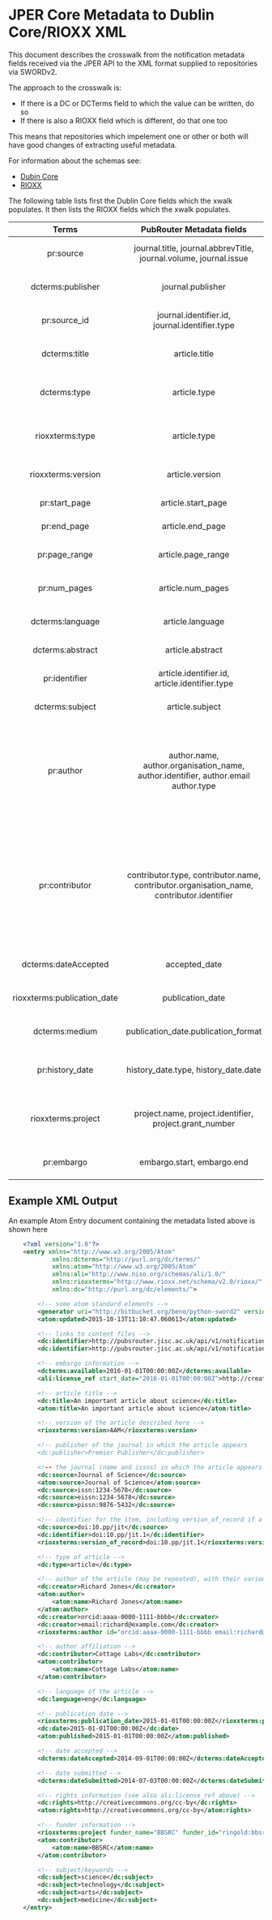 # JPER Core Metadata to Dublin Core/RIOXX XML

This document describes the crosswalk from the notification metadata fields received via the JPER API to the
 XML format supplied to repositories via SWORDv2.
 
The approach to the crosswalk is:

* If there is a DC or DCTerms field to which the value can be written, do so
* If there is also a RIOXX field which is different, do that one too

This means that repositories which impelement one or other or both will have good changes of extracting useful metadata.

For information about the schemas see:

* [Dubin Core](http://dublincore.org/documents/dcmi-terms/)
* [RIOXX](http://rioxx.net/v2-0-final/)

The following table lists first the Dublin Core fields which the xwalk populates. It then lists the RIOXX fields which the xwalk populates. 

| Terms | PubRouter Metadata fields | Description | Example |
|:-----------------------------:|:---------------------------------------------:|:-------------------------:|:------------------------------------------------------------------------------------------------------------------------:|
| pr:source | journal.title, journal.abbrevTitle,  journal.volume,  journal.issue| | <pr:source volume=[journal.volume] issue=[journal.issue]> [journal.title] + [journal.abbrevTitle] </pr:source> |
| dcterms:publisher  | journal.publisher | | \<dcterms:publisher\> [journal.publisher] \</dcterms:publisher\> |
| pr:source_id | journal.identifier.id, journal.identifier.type | | <pr:source_id type=[journal.identifier.type]> [journal.identifier.id] \</pr:source_id> |
| dcterms:title | article.title | A name given to the resource. | \<dcterms:title> [article.title] </dcterms:title> |
| dcterms:type | article.type | The nature or genre of the resource. | \<dcterms:type> [article.type] </dcterms:type> |
| rioxxterms:type | article.type | The nature or genre of the resource. | \<rioxxterms:type> [article.type] </rioxxterms:type> |
| rioxxterms:version | article.version | | \<rioxxterms:version> [article.version] \</rioxxterms:version>
| pr:start_page | article.start_page |  | \<pr:start_page> [article.start_page] \</pr:start_page> |
| pr:end_page | article.end_page |  | \<pr:end_page> [article.end_page] \</pr:end_page> |
| pr:page_range | article.page_range |  | \<pr:page_range> [article.page_range] \</pr:page_range> |
| pr:num_pages | article.num_pages |  | \<pr:num_pages> [article.num_pages] \</pr:num_pages> |
| dcterms:language | article.language | | \<dcterms:language> [article.language] \</dcterms:language> |
| dcterms:abstract | article.abstract | | \<dcterms:abstract> [article.abstract] \</dcterms:abstract> |
| pr:identifier | article.identifier.id, article.identifier.type | | \<pr:identifier type=[article.identifier.type]> [article.identifier.id] \</pr:identifier> |
| dcterms:subject | article.subject | | \<dcterms:subject> [article.subject] \</dcterms:subject> |
| pr:author | author.name, author.organisation_name, author.identifier, author.email author.type | | \<pr:author>\<pr:type>[author.type]\</pr:type>\<pr:id type=[author.identifier.type]>[author.identifier.id]\</pr:id>\<pr:email>[author.email]\</pr:email>\<pr:firstnames>[author.name.firstname]\</pr:firstnames>\<pr:surname>[author.name.surname]\</pr:surname>\</pr:author> |
| pr:contributor | contributor.type, contributor.name, contributor.organisation_name, contributor.identifier | | \<pr:contributor>\<pr:type>[contributor.type]\</pr:type>\<pr:id type=[author.identifier.type]>[author.identifier.id]\</pr:id>\<pr:email>[contributor.email]\</pr:email>\<pr:surname>[contributor.name.surname]\</pr:surname>\<pr:firstnames>[contributor.name.firstname]\</pr:firstnames>\<pr:org_name>[contributor.organisation_name]\</pr:org_name> |
| dcterms:dateAccepted | accepted_date | | \<dcterms:dateAccepted> [accepted_date] \</dcterms:dateAccepted> | 
| rioxxterms:publication_date | publication_date | | \<rioxxterms:publication_date> [publication_date] \</rioxxterms:publication_date> |
| dcterms:medium | publication_date.publication_format | | \<dcterms:medium> [publication_date.publication_format] \</dcterms:medium> | 
| pr:history_date | history_date.type, history_date.date | | \<pr:history_date type=[history_date.type]> [history_date.date] \</pr:history_date> |
| rioxxterms:project | project.name, project.identifier, project.grant_number | | \<rioxxterms:project funder_id=[project.identifier] funder_name=[project.name]> [project.grant_number] \</rioxxterms:project> |
| pr:embargo | embargo.start, embargo.end | | \<pr:embargo start_date=[embargo.start] end_date=[embargo.end]>\</pr:embargo> |



## Example XML Output

An example Atom Entry document containing the metadata listed above is shown here

```xml
    <?xml version="1.0"?>
    <entry xmlns="http://www.w3.org/2005/Atom"
            xmlns:dcterms="http://purl.org/dc/terms/"
            xmlns:atom="http://www.w3.org/2005/Atom"
            xmlns:ali="http://www.niso.org/schemas/ali/1.0/"
            xmlns:rioxxterms="http://www.rioxx.net/schema/v2.0/rioxx/"
            xmlns:dc="http://purl.org/dc/elements/">

        <!-- some atom standard elements -->
        <generator uri="http://bitbucket.org/beno/python-sword2" version="0.1"/>
        <atom:updated>2015-10-13T11:10:47.060613</atom:updated>

        <!-- links to content files -->
        <dc:identifier>http://pubsrouter.jisc.ac.uk/api/v1/notification/1234567890/content</dc:identifier>
        <dc:identifier>http://pubsrouter.jisc.ac.uk/api/v1/notification/1234567890/content/SimpleZip</dc:identifier>

        <!-- embargo information -->
        <dcterms:available>2016-01-01T00:00:00Z</dcterms:available>
        <ali:license_ref start_date="2016-01-01T00:00:00Z">http://creativecommons.org/cc-by</ali:license_ref>

        <!-- article title -->
        <dc:title>An important article about science</dc:title>
        <atom:title>An important article about science</atom:title>

        <!-- version of the article described here -->
        <rioxxterms:version>AAM</rioxxterms:version>

        <!-- publisher of the journal in which the article appears
        <dc:publisher>Premier Publisher</dc:publisher>

        <!-- the journal (name and issns) in which the article appears -->
        <dc:source>Journal of Science</dc:source>
        <atom:source>Journal of Science</atom:source>
        <dc:source>issn:1234-5678</dc:source>
        <dc:source>eissn:1234-5678</dc:source>
        <dc:source>pissn:9876-5432</dc:source>

        <!-- identifier for the item, including version_of_record if a DOI -->
        <dc:source>doi:10.pp/jit</dc:source>
        <dc:identifier>doi:10.pp/jit.1</dc:identifier>
        <rioxxterms:version_of_record>doi:10.pp/jit.1</rioxxterms:version_of_record>

        <!-- type of article -->
        <dc:type>article</dc:type>

        <!-- author of the article (may be repeated), with their various properties -->
        <dc:creator>Richard Jones</dc:creator>
        <atom:author>
            <atom:name>Richard Jones</atom:name>
        </atom:author>
        <dc:creator>orcid:aaaa-0000-1111-bbbb</dc:creator>
        <dc:creator>email:richard@example.com</dc:creator>
        <rioxxterms:author id="orcid:aaaa-0000-1111-bbbb email:richard@example.com">Richard Jones</rioxxterms:author>

        <!-- author affiliation -->
        <dc:contributor>Cottage Labs</dc:contributor>
        <atom:contributor>
            <atom:name>Cottage Labs</atom:name>
        </atom:contributor>

        <!-- language of the article -->
        <dc:language>eng</dc:language>

        <!-- publication date -->
        <rioxxterms:publication_date>2015-01-01T00:00:00Z</rioxxterms:publication_date>
        <dc:date>2015-01-01T00:00:00Z</dc:date>
        <atom:published>2015-01-01T00:00:00Z</atom:published>

        <!-- date accepted -->
        <dcterms:dateAccepted>2014-09-01T00:00:00Z</dcterms:dateAccepted>

        <!-- date submitted -->
        <dcterms:dateSubmitted>2014-07-03T00:00:00Z</dcterms:dateSubmitted>

        <!-- rights information (see also ali:license_ref above) -->
        <dc:rights>http://creativecommons.org/cc-by</dc:rights>
        <atom:rights>http://creativecommons.org/cc-by</atom:rights>

        <!-- funder information -->
        <rioxxterms:project funder_name="BBSRC" funder_id="ringold:bbsrcid">BB/34/juwef</rioxxterms:project>
        <atom:contributor>
            <atom:name>BBSRC</atom:name>
        </atom:contributor>

        <!-- subject/keywords -->
        <dc:subject>science</dc:subject>
        <dc:subject>technology</dc:subject>
        <dc:subject>arts</dc:subject>
        <dc:subject>medicine</dc:subject>
    </entry>
```
